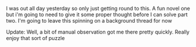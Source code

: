 I was out all day yesterday so only just getting round to this. A fun novel one but i'm going to need to give it some proper thought before I can solve part two. I'm going to leave this spinning on a background thread for now

Update: Well, a bit of manual observation got me there pretty quickly. Really enjoy that sort of puzzle